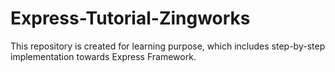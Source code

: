 # Express-Tutorial-Zingworks
This repository is created for learning purpose, which includes step-by-step implementation towards Express Framework.

